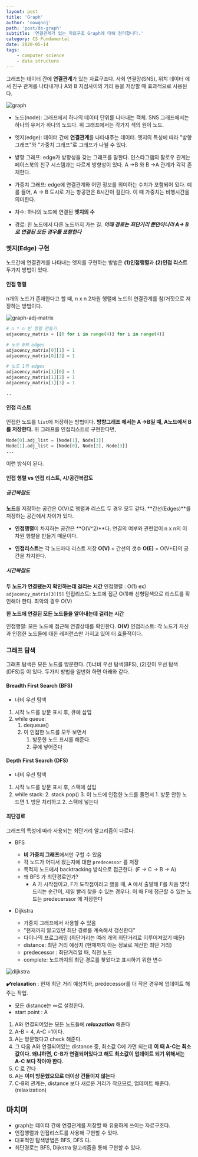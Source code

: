 ```yaml
---
layout: post
title: 'Graph'
author: 'oowgnoj'
path: 'post/ds-graph'
subtitle: '연결관계가 있는 자료구조 Graph에 대해 정리합니다.'
category: CS Fundamental
date: 2020-05-14
tags:
    - computer science
    - data structure
---
```


그래프는 데이터 간에 **연결관계**가 있는 자료구조다. 사회 연결망(SNS), 위치 데이터 에서 친구 관계를 나타내거나 A와 B 지점사이의 거리 등을 저장할 때 효과적으로 사용된다.

![graph](./../images/in-post/data-structure/graph.jpg)

-   노드(node): 그래프에서 하나의 데이터 단위를 나타내는 객체. SNS 그래프에서는 하나의 유저가 하나의 노드다. 위 그래프에서는 각가지 색의 원이 노드.

-   엣지(edge): 데이터 간에 **연결관계**를 나타내주는 데이터. 엣지의 특성에 따라 "방향 그래프"와 "가중치 그래프"로 그래프가 나뉠 수 있다.

-   뱡향 그래프: edge가 방향성을 갖는 그래프를 말한다. 인스타그램의 팔로우 관계는 페이스북의 친구 시스템과는 다르게 방향성이 있다. A ->B 와 B ->A 관계가 각각 존재한다.

-   가중치 그래프: edge에 연결관계와 어떤 정보를 의미하는 수치가 포함되어 있다. 예를 들어, A -> B 도시로 가는 항공편은 8시간이 걸린다. 이 때 가중치는 비행시간을 의미한다.

-   차수: 하나의 노드에 연결된 **엣지의 수**
-   경로: 한 노드에서 다른 노드까지 가는 길. **_이때 경로는 최단거리 뿐만아니라 A-> B로 연결된 모든 경우를 포함한다_**

### 엣지(Edge) 구현

노드간에 연결관계를 나타내는 엣지를 구현하는 방법은 **(1)인접행렬**과 **(2)인접 리스트** 두가지 방법이 있다.

#### 인접 행렬

n개의 노드가 존재한다고 할 때, n x n 2차원 행렬에 노드의 연결관계를 참/거짓으로 저장하는 방법이다.

![graph-adj-matrix](./../images/in-post/data-structure/graph-matrix.png)

```python
# n * n 빈 행렬 만들기
adjacency_matrix = [[0 for i in range(4)] for i in range(4)]

# 노드 0의 edges
adjacency_matrix[0][1] = 1
adjacency_matrix[0][3] = 1

# 노드 1의 edges
adjacency_matrix[1][0] = 1
adjacency_matrix[1][2] = 1
adjacency_matrix[1][3] = 1

..
```

#### 인접 리스트

인접한 노드를 `list`에 저장하는 방법이다. **방향그래프 에서는 A ->B일 때, A노드에서 B를 저장한다.**
위 그래프를 인접리스트로 구현한다면,

```python
Node[0].adj_list = [Node[1], Node[3]]
Node[1].adj_list = [Node[0], Node[2], Node[3]]
...

```

이런 방식이 된다.

#### 인접 행렬 vs 인접 리스트, 시/공간복잡도

##### 공간복잡도

**노드**를 저장하는 공간은 O(V)로 행렬과 리스트 두 경우 모두 같다.
**간선(Edges)**를 저장하는 공간에서 차이가 있다.

-   **인접행렬**이 차지하는 공간은 **O(V^2)**다. 연결의 여부와 관련없이 n x n의 이차원 행렬을 만들기 때문이다.

-   **인접리스트**는 각 노드마다 리스트 저장 **O(V)** + 간선의 갯수 **O(E)** = O(V+E)의 공간을 차지한다.

##### 시간복잡도

**두 노드가 연결됐는지 확인하는데 걸리는 시간**
인접행렬 : O(1) ex) `adjacency_matrix[3][5]`
인접리스트: 노드에 접근 O(1)해 선형탐색으로 리스트를 확인해야 한다. 최악의 경우 O(V)

**한 노드에 연결된 모든 노드들을 알아내는데 걸리는 시간**

인접행렬: 모든 노드에 접근해 연결상태를 확인한다. **O(V)**
인접리스트: 각 노드가 자신과 인접한 노드들에 대한 레퍼런스만 가지고 있어 더 효율적이다.

### 그래프 탐색

그래프 탐색은 모든 노드를 방문한다. (1)너비 우선 탐색(BFS), (2)깊이 우선 탐색(DFS)등 이 있다.
두가지 방법을 일반화 하면 아래와 같다.

#### Breadth First Search (BFS)

-   너비 우선 탐색

1. 시작 노드를 방문 표시 후, 큐에 삽입
2. while queue:
    1. dequeue()
    2. 이 인접한 노드를 모두 보면서
        1. 방문한 노드 표시를 해준다.
        2. 큐에 넣어준다

#### Depth First Search (DFS)

-   너비 우선 탐색

1. 시작 노드를 방문 표시 후, 스택에 삽입
2. while stack:
    2. stack.pop()
    3. 이 노드에 인접한 노드를 돌면서
        1. 방문 안한 노드면
            1. 방문 처리하고
            2. 스택에 넣는다

#### 최단경로

그래프의 특성에 따라 사용되는 최단거리 알고리즘이 다르다.

-   BFS

    -   **비 가중치 그래프**에서만 구할 수 있음
    -   각 노드가 어디서 왔는지에 대한 `predecessor` 를 저장
    -   목적지 노드에서 backtracking 방식으로 접근한다. (F -> C -> B -> A)
    -   왜 BFS 가 최단경로인가?
        -   A 가 시작점이고, F가 도착점이라고 했을 때, A 에서 출발해 F를 처음 맞닥드리는 순간이, 제일 빨리 찾을 수 있는 경우다. 이 때 F에 접근할 수 있는 노드는 predecerssor 에 저장한다

-   Dijkstra
    -   가중치 그래프에서 사용할 수 있음
    -   "현재까지 알고있던 최단 경로를 계속해서 갱신한다"
    -   다이나믹 프로그래밍 (최단거리는 여러 개의 최단거리로 이루어져있기 때문)
    -   distance: 최단 거리 예상치 (현재까지 아는 정보로 계산한 최단 거리)
    -   predecessor : 최단거리일 때, 직전 노드
    -   complete: 노드까지의 최단 경로를 찾았다고 표시하기 위한 변수

![dijkstra](./../images/in-post/data-structure/dijkstra.png)

**✔️relaxation** : 현재 최단 거리 예상치와, predecessor를 더 작은 경우에 업데이트 해주는 작업.

-   모든 distance는 ∞로 설정한다.
-   start point : A

1. A와 연결되어있는 모든 노드들에 **_relaxzation_** 해준다
2. A-B = 4, A-C =1이다.
3. A는 방문했다고 check 해준다.
4. 그 다음 A와 연결되어있는 distance 중, 최소값 C에 가면 되는데 **이 때 A-C는 최소값이다. 왜냐하면, C-B가 연결되어있다고 해도 최소값이 업데이트 되기 위해서는 A-C 보다 작아야 한다.**
5. C 로 간다
6. A는 **이미 방문했으므로 더이상 건들이지 않는다**
7. C-B의 관계는, distance 보다 새로운 거리가 작으므로, 업데이트 해준다. (relaxization)

## 마치며

-   graph는 데이터 간에 연결관계를 저장할 때 유용하게 쓰이는 자료구조다.
-   인접행렬과 인접리스트를 사용해 구현할 수 있다.
-   대표적인 탐색방법은 BFS, DFS 다.
-   최단경로는 BFS, Dijkstra 알고리즘을 통해 구현할 수 있다.
